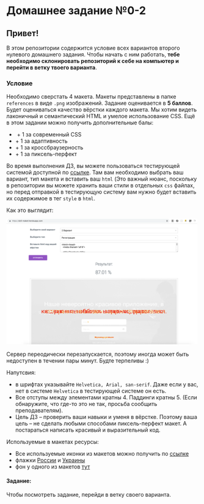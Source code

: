 # Домашнее задание №0-2

## Привет!

В этом репозитории содержится условие всех вариантов второго нулевого домашнего задания. Чтобы начать с ним работать, **тебе необходимо склонировать репозиторий к себе на компьютер и перейти в ветку твоего варианта**.

### Условие

Необходимо сверстать 4 макета. Макеты представлены в папке `references` в виде `.png` изображений.
Задание оценивается в **5 баллов**. Будет оцениваться качество вёрстки каждого макета. Мы хотим видеть лаконичный и семантический HTML и умелое использование CSS. Ещё в этом задании можно получить дополнительные балы:
*  \+ 1 за современный CSS 
* \+ 1 за адаптивность 
* \+ 1 за кроссбраузерность
* \+ 1 за пиксель-перфект

Во время выполнения ДЗ, вы можете пользоваться тестирующей системой доступной по [ссылке](https://dz0-maket.herokuapp.com/). Там вам необходимо выбрать ваш вариант, тип макета и вставить ваш `html` (Это важный нюанс, поскольку в репозитории вы можете хранить ваши стили в отдельных `css` файлах, но перед отправкой в тестирующую систему вам нужно будет вставить их содержимое в тег `style` в `html`.

Как это выглядит:

<img src="example.png" alt="drawing" width="500"/>

Сервер переодически перезапускается, поэтому иногда может быть недоступен в течении пары минут. Будте терпеливы  :)

Напутсвия:
* в шрифтах указывайте `Helvetica, Arial, san-serif`. Даже если у вас, нет в системе `Helvetica` в тестирующей системе он есть.
* Все отступы между элементами кратны 4. Паддинги кратны 5. (Если обнаружите, что где-то это не так, просьба сообщить преподавателям).
* Цель ДЗ – проверить ваши навыки и уменя в вёрстке. Поэтому ваша цель – не сделать любыми способами пиксель-перфект макет. А постараться написать красивый и выразительный код.

Используемые в макетах ресурсы:
* Все используемые иконки из макетов можно получить по [ссылке](https://cloud.mail.ru/public/61Z5/bG8vDmKfo)
* флажки [России](https://img.imgsmail.ru/mail/ru/images/country_icons/ru.png) и [Украины](https://img.imgsmail.ru/mail/ru/images/country_icons/ua.png)
* фон у одного из макетов [тут](https://www.scdn.co/i/generic/hero-lg.jpg)

#### Задание:
Чтобы посмотреть задание, перейди в ветку своего варианта.


